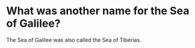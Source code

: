 # What was another name for the Sea of Galilee?

The Sea of Galilee was also called the Sea of Tiberias.

